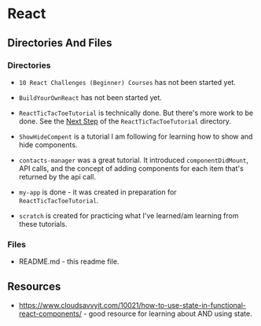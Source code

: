 # React

## Directories And Files

### Directories

* `10 React Challenges (Beginner) Courses` has not been started yet.

* `BuildYourOwnReact` has not been started yet.

* `ReactTicTacToeTutorial` is technically done. But there's more work to be done. 
See the [Next Step](https://github.com/JamieBort/LearningDirectory/tree/master/JavaScript/Libraries/React/ReactTicTacToeTutorial#next-steps) of the `ReactTicTacToeTutorial` directory.

* `ShowHideCompent` is a tutorial I am following for learning how to show and hide components.

* `contacts-manager` was a great tutorial. It introduced `componentDidMount`, API calls, and the concept of adding components for each item that's returned by the api call.

* `my-app` is done - it was created in preparation for `ReactTicTacToeTutorial`.

* `scratch` is created for practicing what I've learned/am learning from these tutorials.

### Files

* README.md - this readme file.

## Resources
* https://www.cloudsavvyit.com/10021/how-to-use-state-in-functional-react-components/ - good resource for learning about AND using state.